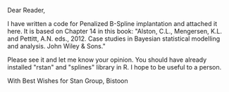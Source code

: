Dear Reader,

I have written a code for Penalized B-Spline implantation and attached it here. It is based on Chapter 14 in this book: "Alston, C.L., Mengersen, K.L. and Pettitt, A.N. eds., 2012. Case studies in Bayesian statistical modelling and analysis. John Wiley & Sons."

Please see it and let me know your opinion. You should have already installed "rstan" and "splines" library in R. I hope to be useful to a person.


With Best Wishes for Stan Group,
Bistoon
